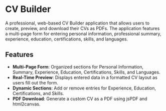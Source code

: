 # CV Builder

A professional, web-based CV Builder application that allows users to create, preview, and download their CVs as PDFs. The application features a multi-page form for entering personal information, professional summary, experience, education, certifications, skills, and languages.

## Features

- **Multi-Page Form**: Organized sections for Personal Information, Summary, Experience, Education, Certifications, Skills, and Languages.
- **Real-Time Preview**: Displays entered data in a formatted CV layout as users fill out the form.
- **Dynamic Sections**: Add or remove entries for Experience, Education, Certifications, and Skills.
- **PDF Download**: Generate a custom CV as a PDF using jsPDF and html2canvas.
